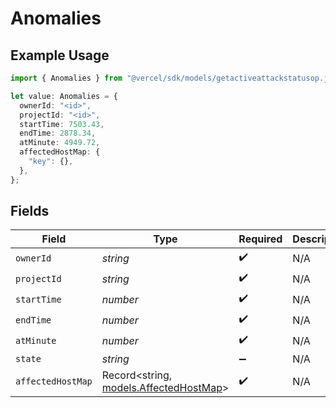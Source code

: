 # Anomalies

## Example Usage

```typescript
import { Anomalies } from "@vercel/sdk/models/getactiveattackstatusop.js";

let value: Anomalies = {
  ownerId: "<id>",
  projectId: "<id>",
  startTime: 7503.43,
  endTime: 2878.34,
  atMinute: 4949.72,
  affectedHostMap: {
    "key": {},
  },
};
```

## Fields

| Field                                                                  | Type                                                                   | Required                                                               | Description                                                            |
| ---------------------------------------------------------------------- | ---------------------------------------------------------------------- | ---------------------------------------------------------------------- | ---------------------------------------------------------------------- |
| `ownerId`                                                              | *string*                                                               | :heavy_check_mark:                                                     | N/A                                                                    |
| `projectId`                                                            | *string*                                                               | :heavy_check_mark:                                                     | N/A                                                                    |
| `startTime`                                                            | *number*                                                               | :heavy_check_mark:                                                     | N/A                                                                    |
| `endTime`                                                              | *number*                                                               | :heavy_check_mark:                                                     | N/A                                                                    |
| `atMinute`                                                             | *number*                                                               | :heavy_check_mark:                                                     | N/A                                                                    |
| `state`                                                                | *string*                                                               | :heavy_minus_sign:                                                     | N/A                                                                    |
| `affectedHostMap`                                                      | Record<string, [models.AffectedHostMap](../models/affectedhostmap.md)> | :heavy_check_mark:                                                     | N/A                                                                    |